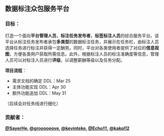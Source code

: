## 数据标注众包服务平台

### 目标：

打造一个面向**平台管理人员**，**标注任务发布者**，**标签标注人员**的综合服务平台。该平台从标注任务发布者承包**多类型**的数据标注任务，并展示在任务栏，由标注人员选择任务进行标注并获得一定酬劳。同时，平台对各类使用者提供了对应的**信息视图**，方便各类用户获取所需信息。此外，根据标注人员的标注准确度等信息，管理人员可以对标注人员进行**评级**，以调整薪酬等级以及任务分配。

**项目流程**：

- 需求文档的确定               DDL：Mar 25
- 主体功能实现                   DDL：Apr 30
- 额外功能追加                   DDL：May 31

（后续会对任务线进行细化）

### 贡献者：

**[@SayerHe][1],  [@groooooove][2],  [@kevinteke][3],  [@Echo!!!][4],  [@kakol12][5]**

[1]:  https://github.com/SayerHe
[2]:https://github.com/groooooove
[3]:https://github.com/Kevinteke
[4]:https://github.com/fyx20001011
[5]:https://github.com/kakol12
